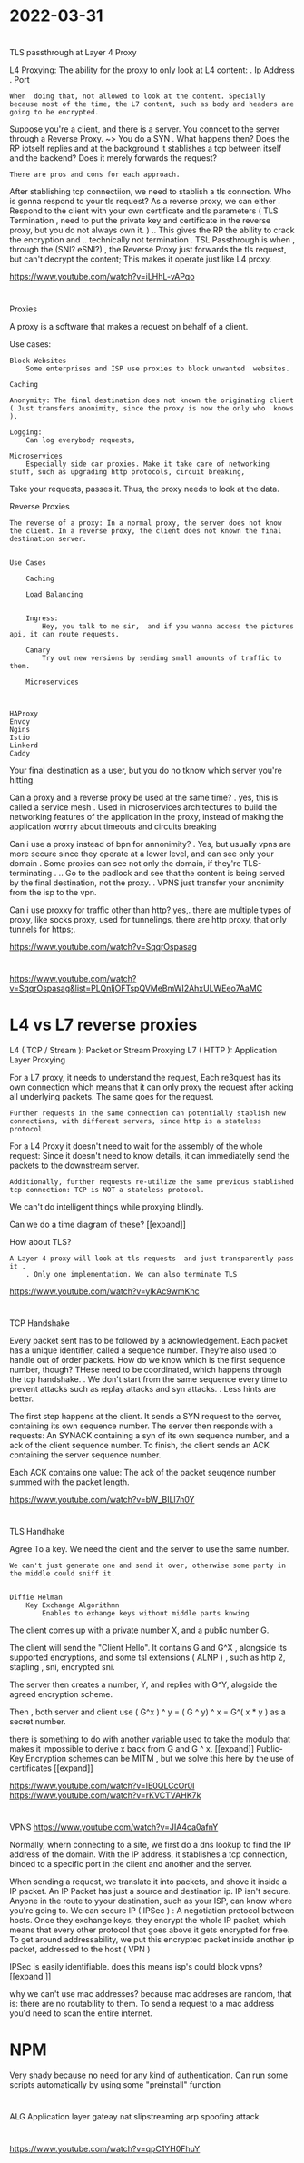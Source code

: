 # 2022-03-31



# 
TLS  passthrough at Layer 4 Proxy

L4 Proxying:
    The ability for the proxy to only look at L4 content:
        . Ip Address
        . Port

    When  doing that, not allowed to look at the content. Specially because most of the time, the L7 content, such as body and headers are going to be encrypted.

Suppose you're a client, and there is a server. 
You conncet to the server through a Reverse Proxy. 
~> You do a SYN . What happens then?
    Does the RP iotself replies and at the background it stablishes a tcp between itself and the backend?
    Does it merely forwards the request?
    
    There are pros and cons for each approach.

After stablishing tcp connectiion, we need to stablish a tls connection. Who is gonna respond to your tls request?
As a reverse proxy, we can either
    . Respond to the client with your own certificate and tls parameters ( TLS Termination , need to put the private key and certificate in the reverse proxy, but you do not always own it. )
        .. This gives the RP the ability to crack the encryption and 
        .. technically not termination 
    . TSL Passthrough is when , through the (SNI? eSNI?) , the Reverse Proxy just forwards the tls request, but can't decrypt the  content; This makes it operate just like L4 proxy. 

https://www.youtube.com/watch?v=iLHhL-vAPqo



# 
Proxies

A proxy is a software that makes a request on behalf of a client. 


Use cases:

    Block Websites
        Some enterprises and ISP use proxies to block unwanted  websites. 
    
    Caching
    
    Anonymity: The final destination does not known the originating client ( Just transfers anonimity, since the proxy is now the only who  knows ). 

    Logging: 
        Can log everybody requests, 

    Microservices
        Especially side car proxies. Make it take care of networking stuff, such as upgrading http protocols, circuit breaking, 

Take your requests, passes it. 
Thus, the proxy needs to look at the data. 





Reverse Proxies
    
    The reverse of a proxy: In a normal proxy, the server does not know the client. In a reverse proxy, the client does not known the final destination server. 

    
    Use Cases

        Caching

        Load Balancing
            

        Ingress:
            Hey, you talk to me sir,  and if you wanna access the pictures api, it can route requests. 

        Canary
            Try out new versions by sending small amounts of traffic to them. 

        Microservices
            
    

    HAProxy
    Envoy
    Ngins
    Istio
    Linkerd
    Caddy

Your final destination as a user, but you do no tknow which server  you're hitting. 

Can a proxy and a reverse proxy be used at the same time?
    . yes, this is called a service mesh
    . Used in microservices architectures to build the networking features of the application in the proxy, instead of making the application worrry about 
    timeouts and circuits breaking

Can i use a proxy instead of bpn for annonimity?
    . Yes, but usually vpns are more secure since they operate at a lower level, and can see only your domain
    . Some proxies can see not only the domain, if they're  TLS-terminating . 
        .. Go to the padlock and see that the content is being served by the final destination, not the proxy. 
    . VPNS just transfer your anonimity from the isp to the vpn. 


Can i use proxxy for traffic other than http?
    yes,. there are multiple types of proxy, like socks proxy, used for tunnelings, there are http proxy, that only tunnels for https;.

https://www.youtube.com/watch?v=SqqrOspasag
#





https://www.youtube.com/watch?v=SqqrOspasag&list=PLQnljOFTspQVMeBmWI2AhxULWEeo7AaMC


# L4 vs L7 reverse proxies
    

L4 ( TCP / Stream ): Packet or Stream Proxying 
L7 ( HTTP ): Application Layer Proxying 

For a L7 proxy, it needs to understand the request, 
    Each re3quest has its own connection
    which means that it can only proxy the request after acking all underlying packets. The same goes for the request. 

    Further requests in the same connection can potentially stablish new connections, with different servers, since http is a stateless protocol. 

For a L4 Proxy
    it doesn't need to wait for the assembly 
    of the whole request: Since it doesn't need to know details, it can immediatelly send the packets to the downstream server.

    Additionally, further requests re-utilize the same previous stablished tcp connection: TCP is NOT a stateless protocol. 


We can't do intelligent things while proxying blindly. 

Can we do a time diagram of these? [[expand]]



How about TLS?
    
    A Layer 4 proxy will look at tls requests  and just transparently pass it .
        . Only one implementation. We can also terminate TLS 
    

https://www.youtube.com/watch?v=ylkAc9wmKhc

#


    

TCP Handshake 
    


Every packet sent has to be followed by a acknowledgement. 
Each packet has a unique identifier, called a sequence number.  They're also used to handle out of order packets. 
How do we know which is the first sequence number, though? THese need to be coordinated, which happens through the tcp handshake. 
    . We don't start from the same sequence every time to prevent attacks such as replay attacks and syn attacks. 
    . Less hints are better. 

The first step happens at the client. It sends a SYN request to the server, containing its own sequence number. 
The server then responds with a requests: An SYNACK  containing a syn of its own sequence number, and a ack of the client sequence number. 
To finish, the client sends an ACK containing the server sequence number. 

Each ACK contains one value: The ack of the packet seuqence number summed with the packet length. 






https://www.youtube.com/watch?v=bW_BILl7n0Y

#


TLS Handhake

Agree To a key. 
    We need the cient and the server to use the same number. 
    
    We can't just generate one and send it over, otherwise some party in the middle could sniff it. 


    Diffie Helman 
        Key Exchange Algorithmn 
            Enables to exhange keys without middle parts knwing 

The client comes up with a private number X, and a public number G. 

The client will send the "Client Hello". It contains 
G and G^X , alongside its supported encryptions, and some tsl extensions ( ALNP ) , such as http 2, stapling , sni, encrypted sni. 

The  server then creates a number, Y, and replies with G^Y, alogside the agreed encryption scheme. 

Then , both server and client use ( G^x ) ^ y = ( G ^ y) ^ x = G^( x * y  ) as a secret number. 


there is something to do with another variable used to take the modulo that makes it impossible to derive x back from G and G ^ x. [[expand]]
Public-Key Encryption schemes can be MITM , but we solve this here by the use of certificates [[expand]]
 

https://www.youtube.com/watch?v=IE0QLCcOr0I
https://www.youtube.com/watch?v=rKVCTVAHK7k


# 

VPNS
https://www.youtube.com/watch?v=JIA4ca0afnY


Normally, whern connecting to a site, we first do a dns lookup to find the IP address of the domain.
With the IP address, it stablishes a tcp connection, binded to a specific port in the client and another and the server. 

When sending a request, we translate it into packets, and shove it inside a IP packet. 
An IP Packet has just a source and destination ip. 
IP isn't secure. Anyone in the route to yyour destination, such as your ISP, can know where you're going to. 
We can secure IP ( IPSec ) : A negotiation protocol between hosts. Once they exchange keys, they encrypt the whole IP packet, which means that every other protocol that goes above it gets encrypted for free. 
To get around addressability, we put this encrypted packet inside another ip packet, addressed to the host ( VPN )

IPSec is easily identifiable. 
    does this means isp's could block vpns? [[expand
    ]]


why we can't use mac addresses? because mac addreses are random, that is: there are no routability to them. To send a request to a mac address you'd need to scan the entire internet. 



# NPM 

Very shady because no need for any kind of authentication. Can run some scripts automatically by using some "preinstall" function


# 
ALG Application layer gateay
nat slipstreaming
arp spoofing attack




# 
https://www.youtube.com/watch?v=qpC1YH0FhuY
